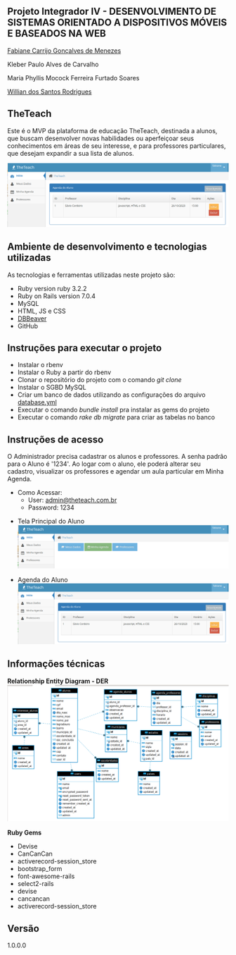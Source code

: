 ## Projeto Integrador IV - DESENVOLVIMENTO DE SISTEMAS ORIENTADO A DISPOSITIVOS MÓVEIS E BASEADOS NA WEB

[Fabiane Carrijo Gonçalves de Menezes](https://github.com/FCarrijo)

Kleber Paulo Alves de Carvalho

Maria Phyllis Mocock Ferreira Furtado Soares

[Willian dos Santos Rodrigues](https://github.com/willianrdg)

## TheTeach

Este é o MVP da plataforma de educação TheTeach, destinada a alunos, que buscam desenvolver novas habilidades ou aperfeiçoar seus conhecimentos em áreas
de seu interesse, e para professores particulares, que desejam expandir a sua lista de alunos.

![Chat Preview](https://github.com/FCarrijo/the_teach/blob/master/public/tela_principal.png)

## Ambiente de desenvolvimento e tecnologias utilizadas

As tecnologias e ferramentas utilizadas neste projeto são:

* Ruby version ruby 3.2.2
* Ruby on Rails version 7.0.4
* MySQL
* HTML, JS e CSS
* [DBBeaver](https://dbeaver.io/download/)
* GitHub

## Instruções para executar o projeto

* Instalar o rbenv
* Instalar o Ruby a partir do rbenv
* Clonar o repositório do projeto com o comando *git clone*
* Instalar o SGBD MySQL
* Criar um banco de dados utilizando as configurações do arquivo [database.yml](config/database.yml)
* Executar o comando *bundle install* pra instalar as gems do projeto
* Executar o comando *rake db migrate* para criar as tabelas no banco

## Instruções de acesso
O Administrador precisa cadastrar os alunos e professores. A senha padrão para o Aluno é '1234'. Ao logar com o aluno, ele poderá alterar seu cadastro, visualizar os professores e agendar um aula particular em Minha Agenda.

* Como Acessar:
    - User: admin@theteach.com.br
    - Password: 1234

- Tela Principal do Aluno
![Chat Preview](https://github.com/FCarrijo/the_teach/blob/master/public/principal_aluno.png)

- Agenda do Aluno
![Chat Preview](https://github.com/FCarrijo/the_teach/blob/master/public/tela_principal.png)

## Informações técnicas

**Relationship Entity Diagram - DER**
  ![Chat Preview](https://github.com/FCarrijo/the_teach/blob/master/public/DER.png)

**Ruby Gems**
* Devise
* CanCanCan
* activerecord-session_store
* bootstrap_form
* font-awesome-rails
* select2-rails
* devise
* cancancan
* activerecord-session_store

## Versão
1.0.0.0

